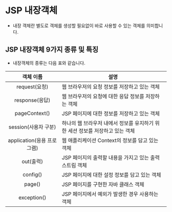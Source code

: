 # JSP 내장객체

- 내장 객체란 별도로 객체를 생성할 필요없이 바로 사용할 수 있는 객체를 의미합니다.

## JSP 내장객체 9가지 종류 및 특징

- 내장객체의 종류는 다음 표와 같습니다.

|객체 이름|설명|
|:---:|---|
|request(요청)|웹 브라우저의 요청 정보를 저장하고 있는 객체|
|response(응답)|웹 브라우저의 요청에 대한 응답 정보를 저장하는 객체|
|pageContext()|JSP 페이지에 대한 정보를 저장하고 있는 객체|
|session(사용자 구분)|하나의 웹 브라우저 내에서 정보를 유지하기 위한 세션 정보를 저장하고 있는 객체|
|application(응용 프로그램)|웹 애플리케이션 Context의 정보를 담고 있는 객체|
|out(출력)|JSP 페이지의 출력할 내용을 가지고 있는 출력 스트림 객체|
|config()|JSP 페이지에 대한 설정 정보를 담고 있는 객체|
|page()|JSP 페이지를 구현한 자바 클래스 객체|
|exception()|JSP 페이지에서 예외가 발생한 경우 사용하는 객체|
